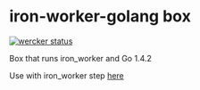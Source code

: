 # iron-worker-golang box

[![wercker status](https://app.wercker.com/status/94b81e55a644f4350ede22fb55559201/m/ "wercker status")](https://app.wercker.com/project/bykey/94b81e55a644f4350ede22fb55559201)

Box that runs iron_worker and Go 1.4.2

Use with iron_worker step [here](https://app.wercker.com/#applications/530001f5f9532e117802d4ba/tab/details)
